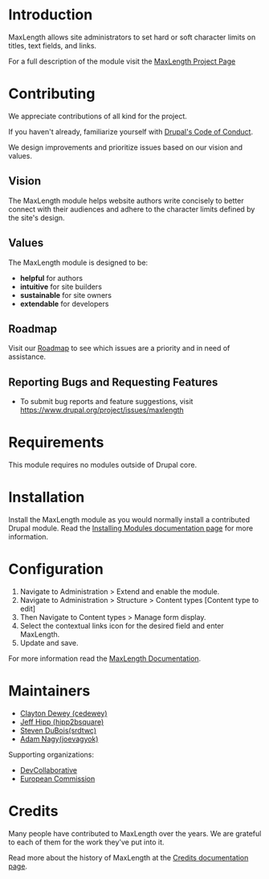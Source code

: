# Introduction

MaxLength allows site administrators to set hard or soft character 
limits on titles, text fields, and links.

For a full description of the module visit the [MaxLength Project Page](https://www.drupal.org/project/maxlength)

# Contributing

We appreciate contributions of all kind for the project.

If you haven't already, familiarize yourself with [Drupal's Code of Conduct](https://www.drupal.org/dcoc). 

We design improvements and prioritize issues based on our vision and values.

## Vision

The MaxLength module helps website authors write concisely 
to better connect with their audiences and adhere 
to the character limits defined by the site's design.


## Values 

The MaxLength module is designed to be:

* **helpful** for authors
* **intuitive** for site builders
* **sustainable** for site owners
* **extendable** for developers

## Roadmap

Visit our [Roadmap](https://www.drupal.org/project/maxlength/issues/3259874) to see which issues are a priority and in need of assistance.

## Reporting Bugs and Requesting Features

* To submit bug reports and feature suggestions, 
  visit https://www.drupal.org/project/issues/maxlength


# Requirements

This module requires no modules outside of Drupal core.


# Installation

Install the MaxLength module as you would normally 
install a contributed Drupal module. 
Read the [Installing Modules documentation page](https://www.drupal.org/node/1897420) for more information.


# Configuration

1. Navigate to Administration > Extend and enable the module.
2. Navigate to Administration > Structure > Content types [Content type to edit] 
3. Then Navigate to Content types > Manage form display.
4. Select the contextual links icon for the desired field and enter MaxLength. 
5. Update and save.

For more information read the [MaxLength Documentation](https://www.drupal.org/docs/contributed-modules/maxlength). 

# Maintainers

 * [Clayton Dewey (cedewey)](https://www.drupal.org/u/cedewey)
 * [Jeff Hipp (hipp2bsquare)](https://www.drupal.org/u/hipp2bsquare)
 * [Steven DuBois(srdtwc)](https://www.drupal.org/u/srdtwc)
 * [Adam Nagy(joevagyok)](https://www.drupal.org/u/joevagyok)

Supporting organizations:

 * [DevCollaborative](https://devcollaborative.com)
 * [European Commission](https://www.drupal.org/european-commission)
 

# Credits

Many people have contributed to MaxLength over the years. 
We are grateful to each of them for the work they've put into it.

Read more about the history of MaxLength at the [Credits documentation page](https://www.drupal.org/docs/contributed-modules/maxlength/credits).
